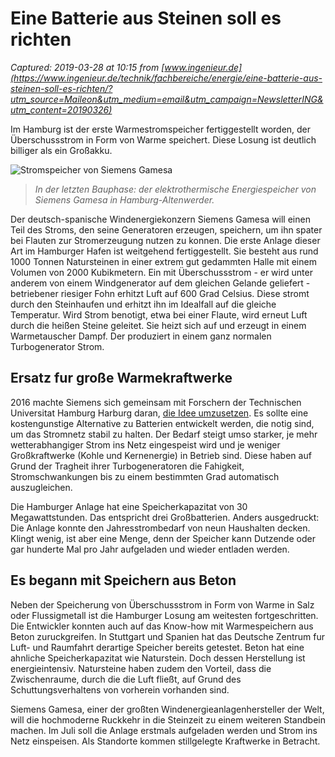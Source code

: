 # Eine Batterie aus Steinen soll es richten

_Captured: 2019-03-28 at 10:15 from [www.ingenieur.de](https://www.ingenieur.de/technik/fachbereiche/energie/eine-batterie-aus-steinen-soll-es-richten/?utm_source=Maileon&utm_medium=email&utm_campaign=NewsletterING&utm_content=20190326)_

Im Hamburg ist der erste Warmestromspeicher fertiggestellt worden, der Überschussstrom in Form von Warme speichert. Diese Losung ist deutlich billiger als ein Großakku.

![Stromspeicher von Siemens Gamesa](https://www.ingenieur.de/wp-content/uploads/2019/03/siemensgamesa-stromspeicher-e1553532150389-646x323.jpg)

> _In der letzten Bauphase: der elektrothermische Energiespeicher von Siemens Gamesa in Hamburg-Altenwerder._

Der deutsch-spanische Windenergiekonzern Siemens Gamesa will einen Teil des Stroms, den seine Generatoren erzeugen, speichern, um ihn spater bei Flauten zur Stromerzeugung nutzen zu konnen. Die erste Anlage dieser Art im Hamburger Hafen ist weitgehend fertiggestellt. Sie besteht aus rund 1000 Tonnen Natursteinen in einer extrem gut gedammten Halle mit einem Volumen von 2000 Kubikmetern. Ein mit Überschussstrom - er wird unter anderem von einem Windgenerator auf dem gleichen Gelande geliefert - betriebener riesiger Fohn erhitzt Luft auf 600 Grad Celsius. Diese stromt durch den Steinhaufen und erhitzt ihn im Idealfall auf die gleiche Temperatur. Wird Strom benotigt, etwa bei einer Flaute, wird erneut Luft durch die heißen Steine geleitet. Sie heizt sich auf und erzeugt in einem Warmetauscher Dampf. Der produziert in einem ganz normalen Turbogenerator Strom.

## Ersatz fur große Warmekraftwerke

2016 machte Siemens sich gemeinsam mit Forschern der Technischen Universitat Hamburg Harburg daran, [die Idee umzusetzen](https://www.ingenieur.de/technik/fachbereiche/energie/ein-steinhaufen-batterie/). Es sollte eine kostengunstige Alternative zu Batterien entwickelt werden, die notig sind, um das Stromnetz stabil zu halten. Der Bedarf steigt umso starker, je mehr wetterabhangiger Strom ins Netz eingespeist wird und je weniger Großkraftwerke (Kohle und Kernenergie) in Betrieb sind. Diese haben auf Grund der Tragheit ihrer Turbogeneratoren die Fahigkeit, Stromschwankungen bis zu einem bestimmten Grad automatisch auszugleichen.

Die Hamburger Anlage hat eine Speicherkapazitat von 30 Megawattstunden. Das entspricht drei Großbatterien. Anders ausgedruckt: Die Anlage konnte den Jahresstrombedarf von neun Haushalten decken. Klingt wenig, ist aber eine Menge, denn der Speicher kann Dutzende oder gar hunderte Mal pro Jahr aufgeladen und wieder entladen werden.

## Es begann mit Speichern aus Beton

Neben der Speicherung von Überschussstrom in Form von Warme in Salz oder Flussigmetall ist die Hamburger Losung am weitesten fortgeschritten. Die Entwickler konnten auch auf das Know-how mit Warmespeichern aus Beton zuruckgreifen. In Stuttgart und Spanien hat das Deutsche Zentrum fur Luft- und Raumfahrt derartige Speicher bereits getestet. Beton hat eine ahnliche Speicherkapazitat wie Naturstein. Doch dessen Herstellung ist energieintensiv. Natursteine haben zudem den Vorteil, dass die Zwischenraume, durch die die Luft fließt, auf Grund des Schuttungsverhaltens von vorherein vorhanden sind.

Siemens Gamesa, einer der großten Windenergieanlagenhersteller der Welt, will die hochmoderne Ruckkehr in die Steinzeit zu einem weiteren Standbein machen. Im Juli soll die Anlage erstmals aufgeladen werden und Strom ins Netz einspeisen. Als Standorte kommen stillgelegte Kraftwerke in Betracht.
